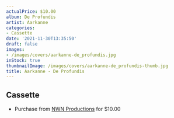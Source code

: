 ```yaml
---
actualPrice: $10.00
album: De Profundis
artist: Aarkanne
categories:
- Cassette
date: '2021-11-30T13:35:50'
draft: false
images:
- /images/covers/aarkanne-de_profundis.jpg
inStock: true
thumbnailImage: /images/covers/aarkanne-de_profundis-thumb.jpg
title: Aarkanne - De Profundis
---
```


## Cassette
* Purchase from [NWN Productions](http://shop.nwnprod.com/index.php?route=product/product&path=73&product_id=16254&sort=pd.name&order=ASC) for $10.00
